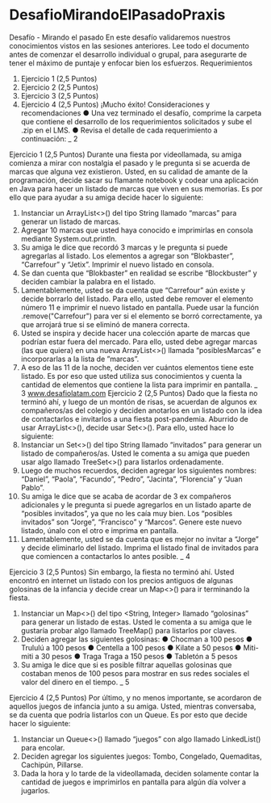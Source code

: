﻿# DesafioMirandoElPasadoPraxis


Desafío - Mirando el pasado
En este desafío validaremos nuestros conocimientos vistos en las sesiones anteriores.
Lee todo el documento antes de comenzar el desarrollo individual o grupal, para asegurarte
de tener el máximo de puntaje y enfocar bien los esfuerzos.
Requerimientos
1) Ejercicio 1
(2,5 Puntos)
2) Ejercicio 2
(2,5 Puntos)
3) Ejercicio 3
(2,5 Puntos)
4) Ejercicio 4
(2,5 Puntos)
¡Mucho éxito!
Consideraciones y recomendaciones
● Una vez terminado el desafío, comprime la carpeta que contiene el desarrollo de
los requerimientos solicitados y sube el .zip en el LMS.
● Revisa el detalle de cada requerimiento a continuación:
_ 2

Ejercicio 1
(2,5 Puntos)
Durante una fiesta por videollamada, su amiga comienza a mirar con nostalgia el pasado y le
pregunta si se acuerda de marcas que alguna vez existieron. Usted, en su calidad de amante
de la programación, decide sacar su flamante notebook y codear una aplicación en Java para
hacer un listado de marcas que viven en sus memorias. Es por ello que para ayudar a su amiga
decide hacer lo siguiente:
1. Instanciar un ArrayList<>() del tipo String llamado “marcas” para generar un listado
de marcas.
2. Agregar 10 marcas que usted haya conocido e imprimirlas en consola mediante
System.out.println.
3. Su amiga le dice que recordó 3 marcas y le pregunta si puede agregarlas al listado.
Los elementos a agregar son “Blokbaster”, “Carrefour” y “Jetix”. Imprimir el nuevo
listado en consola.
4. Se dan cuenta que “Blokbaster” en realidad se escribe “Blockbuster” y deciden cambiar
la palabra en el listado.
5. Lamentablemente, usted se da cuenta que “Carrefour” aún existe y decide borrarlo del
listado. Para ello, usted debe remover el elemento número 11 e imprimir el nuevo
listado en pantalla. Puede usar la función .remove("Carrefour") para ver si el
elemento se borró correctamente, ya que arrojará true si se eliminó de manera
correcta.
6. Usted se inspira y decide hacer una colección aparte de marcas que podrían estar
fuera del mercado. Para ello, usted debe agregar marcas (las que quiera) en una nueva
ArrayList<>() llamada “posiblesMarcas” e incorporarlas a la lista de ”marcas”.
7. A eso de las 11 de la noche, deciden ver cuántos elementos tiene este listado. Es por
eso que usted utiliza sus conocimientos y cuenta la cantidad de elementos que
contiene la lista para imprimir en pantalla.
_ 3
www.desafiolatam.com
Ejercicio 2
(2,5 Puntos)
Dado que la fiesta no terminó ahí, y luego de un montón de risas, se acuerdan de algunos ex
compañeros/as del colegio y deciden anotarlos en un listado con la idea de contactarlos e
invitarlos a una fiesta post-pandemia. Aburrido de usar ArrayList<>(), decide usar Set<>().
Para ello, usted hace lo siguiente:
1. Instanciar un Set<>() del tipo String llamado “invitados” para generar un listado de
compañeros/as. Usted le comenta a su amiga que pueden usar algo llamado
TreeSet<>() para listarlos ordenadamente.
2. Luego de muchos recuerdos, deciden agregar los siguientes nombres: “Daniel”,
“Paola”, “Facundo”, “Pedro”, ”Jacinta”, “Florencia” y “Juan Pablo”.
3. Su amiga le dice que se acaba de acordar de 3 ex compañeros adicionales y le
pregunta si puede agregarlos en un listado aparte de “posibles invitados”, ya que no
les caía muy bien. Los “posibles invitados” son “Jorge”, “Francisco” y “Marcos”. Genere
este nuevo listado, únalo con el otro e imprima en pantalla.
4. Lamentablemente, usted se da cuenta que es mejor no invitar a “Jorge” y decide
eliminarlo del listado. Imprima el listado final de invitados para que comiencen a
contactarlos lo antes posible.
_ 4

Ejercicio 3
(2,5 Puntos)
Sin embargo, la fiesta no terminó ahí. Usted encontró en internet un listado con los precios
antiguos de algunas golosinas de la infancia y decide crear un Map<>() para ir terminando la
fiesta.
1. Instanciar un Map<>() del tipo <String, Integer> llamado “golosinas” para generar un
listado de estas. Usted le comenta a su amiga que le gustaría probar algo llamado
TreeMap() para listarlos por claves.
2. Deciden agregar las siguientes golosinas:
● Chocman a 100 pesos
● Trululú a 100 pesos
● Centella a 100 pesos
● Kilate a 50 pesos
● Miti-miti a 30 pesos
● Traga Traga a 150 pesos
● Tabletón a 5 pesos
3. Su amiga le dice que si es posible filtrar aquellas golosinas que costaban menos de
100 pesos para mostrar en sus redes sociales el valor del dinero en el tiempo.
_ 5

Ejercicio 4
(2,5 Puntos)
Por último, y no menos importante, se acordaron de aquellos juegos de infancia junto a su
amiga. Usted, mientras conversaba, se da cuenta que podría listarlos con un Queue. Es por
esto que decide hacer lo siguiente:
1. Instanciar un Queue<>() llamado “juegos” con algo llamado LinkedList() para
encolar.
2. Deciden agregar los siguientes juegos: Tombo, Congelado, Quemaditas, Cachipún,
Pillarse.
3. Dada la hora y lo tarde de la videollamada, deciden solamente contar la cantidad de
juegos e imprimirlos en pantalla para algún día volver a jugarlos.
